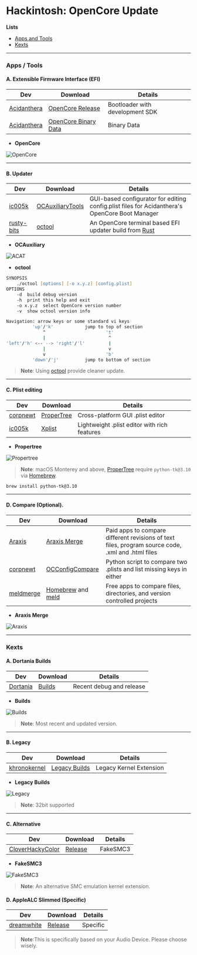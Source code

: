 # Hackintosh: OpenCore Update

**Lists**

* [Apps and Tools](https://github.com/theofficialcopypaste/OpenCoreUpdate#apps--tools)
* [Kexts](https://github.com/theofficialcopypaste/OpenCoreUpdate#kexts)

---

### Apps / Tools

#### A. Extensible Firmware Interface (EFI)

| **Dev**                                       | **Download**                                                            | **Details**                     |
| --------------------------------------------- | ----------------------------------------------------------------------- | ------------------------------- |
| [Acidanthera](https://github.com/acidanthera) | [OpenCore Release](https://github.com/acidanthera/OpenCorePkg/releases) | Bootloader with development SDK |
| [Acidanthera](https://github.com/acidanthera) | [OpenCore Binary Data](https://github.com/acidanthera/OcBinaryData)     | Binary Data |

* **OpenCore**

![OpenCore](https://user-images.githubusercontent.com/72515939/203320371-181058ca-3272-4ea0-a190-f11ef1ac0974.png)

---

#### B. Updater

| **Dev**                                     | **Download**                                                   | **Details**                                                                                   |
| ------------------------------------------- | -------------------------------------------------------------- | --------------------------------------------------------------------------------------------- |
| [ic005k](https://github.com/ic005k)         | [OCAuxiliaryTools](https://github.com/ic005k/OCAuxiliaryTools) | GUI-based configurator for editing config.plist files for Acidanthera's OpenCore Boot Manager |
| [rusty-bits](https://github.com/rusty-bits) | [octool](https://github.com/rusty-bits/octool)                 | An OpenCore terminal based EFI updater build from [Rust](https://www.rust-lang.org/)          |

* **OCAuxiliary**

![ACAT](https://user-images.githubusercontent.com/72515939/203323165-e1e06101-d545-4f19-b0c5-9c68a6db85f7.png)

* **octool**

```zsh
SYNOPSIS
	./octool [options] [-o x.y.z] [config.plist]
OPTIONS
	-d  build debug version
	-h  print this help and exit
	-o x.y.z  select OpenCore version number
	-v  show octool version info
```
```zsh
Navigation: arrow keys or some standard vi keys
          'up'/'k'            jump to top of section
              ^                       't'
              |                        ^
'left'/'h' <-- --> 'right'/'l'         |
              |                        v
              v                       'b'
          'down'/'j'          jump to bottom of section
```

> **Note**: Using [octool](https://github.com/rusty-bits/octool) provide cleaner update. 

---

#### C. Plist editing

| **Dev**                                 | **Download**                                         | **Details**                                  |
| --------------------------------------- | ---------------------------------------------------- | -------------------------------------------- |
| [corpnewt](https://github.com/corpnewt) | [ProperTree](https://github.com/corpnewt/ProperTree) | Cross-platform GUI .plist editor             |
| [ic005k](https://github.com/ic005k)     | [Xplist](https://github.com/ic005k/Xplist)           | Lightweight .plist editor with rich features |


* **Propertree**

![Propertree](https://user-images.githubusercontent.com/72515939/203320853-96e6113c-83c0-4a61-95fb-39cad68a2f4e.png)

> **Note**: macOS Monterey and above, [ProperTree](https://github.com/corpnewt/ProperTree) require `python-tk@3.10` via [Homebrew](https://brew.sh/). 

```zsh
brew install python-tk@3.10 
```

---

#### D. Compare (Optional).

| **Dev**                                 | **Download**                                                                | **Details**                                                                                       |
| --------------------------------------- | --------------------------------------------------------------------------- | ------------------------------------------------------------------------------------------------- |
| [Araxis](https://www.araxis.com/)       | [Araxis Merge](https://www.araxis.com/download/Merge2022.5809-macOS.dmg)    | Paid apps to compare different revisions of text files, program source code, .xml and .html files |
| [corpnewt](https://github.com/corpnewt) | [OCConfigCompare](https://github.com/corpnewt/OCConfigCompare)              | Python script to compare two .plists and list missing keys in either                              |
| [meldmerge](https://meldmerge.org/)     | [Homebrew](https://brew.sh/) and [meld](https://formulae.brew.sh/cask/meld) | Free apps to compare files, directories, and version controlled projects                          |

* **Araxis Merge**

![Araxis](https://user-images.githubusercontent.com/72515939/203319617-9db8e6f6-95a1-4266-b910-78fbb398b4bc.png)

---

### Kexts

#### A. Dortania Builds

| **Dev**                                 | **Download**                                 | **Details**              |
| --------------------------------------- | -------------------------------------------- | ------------------------ |
| [Dortania](https://dortania.github.io/) | [Builds](https://dortania.github.io/builds/) | Recent debug and release |

* **Builds**

![Builds](https://user-images.githubusercontent.com/72515939/203321357-3e44bd4a-56fe-4225-b386-f4212f6a7838.png)

> **Note**: Most recent and updated version. 

---

#### B. Legacy

| **Dev**                                         | **Download**                                                  | **Details**              |
| ----------------------------------------------- | ------------------------------------------------------------- | ------------------------ |
| [khronokernel](https://github.com/khronokernel) | [Legacy Builds](https://github.com/khronokernel/Legacy-Kexts) | Legacy Kernel Extension  |

* **Legacy Builds**

![Legacy](https://user-images.githubusercontent.com/72515939/203321674-e7b5c057-b607-430d-8b94-0aa56991e058.png)

> **Note**: 32bit supported

---

#### C. Alternative

| **Dev**                                                 | **Download**                                                                  | **Details**  |
| ------------------------------------------------------- | ----------------------------------------------------------------------------- | ------------ |
| [CloverHackyColor](https://github.com/CloverHackyColor) | [Release](https://github.com/CloverHackyColor/FakeSMC3_with_plugins/releases) | FakeSMC3     |

* **FakeSMC3**

![FakeSMC3](https://user-images.githubusercontent.com/72515939/203321934-3a9465e0-a598-48c0-a343-de72412b5564.png)

> **Note**: An alternative SMC emulation kernel extension.

#### D. AppleALC Slimmed (Specific)

| **Dev**                                         | **Download**                                                           | **Details** |
| ----------------------------------------------- | ---------------------------------------------------------------------- | ----------- |
| [dreamwhite](https://github.com/dreamwhite)     | [Release](https://github.com/dreamwhite/ChonkyAppleALC-Build/releases) | Specific    |

> **Note**:This is specifically based on your Audio Device. Please choose wisely.

